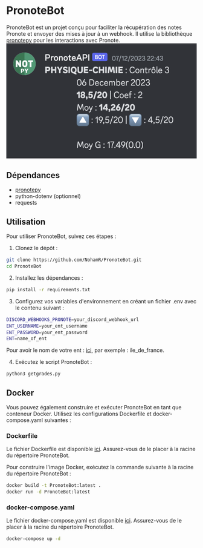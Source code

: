 # PronoteBot

PronoteBot est un projet conçu pour faciliter la récupération des notes Pronote et envoyer des mises à jour à un webhook. Il utilise la bibliothèque [pronotepy](https://github.com/bain3/pronotepy) pour les interactions avec Pronote.
![exemple.png](exemple.png)

## Dépendances

 - [pronotepy](https://github.com/bain3/pronotepy)
 - python-dotenv (optionnel)
 - requests

## Utilisation

Pour utiliser PronoteBot, suivez ces étapes :

1. Clonez le dépôt :

```bash
git clone https://github.com/NohamR/PronoteBot.git
cd PronoteBot
```

2. Installez les dépendances :

```bash
pip install -r requirements.txt
```


3. Configurez vos variables d'environnement en créant un fichier .env avec le contenu suivant :
    
```bash
DISCORD_WEBHOOKS_PRONOTE=your_discord_webhook_url
ENT_USERNAME=your_ent_username
ENT_PASSWORD=your_ent_password
ENT=name_of_ent 
```

Pour avoir le nom de votre ent : [ici](https://pronotepy.readthedocs.io/en/stable/api/ent.html), par exemple : ile_de_france.

4. Exécutez le script PronoteBot :
    
```bash
python3 getgrades.py
```


## Docker

Vous pouvez également construire et exécuter PronoteBot en tant que conteneur Docker. Utilisez les configurations Dockerfile et docker-compose.yaml suivantes :

### Dockerfile

Le fichier Dockerfile est disponible [ici](Dockerfile). Assurez-vous de le placer à la racine du répertoire PronoteBot.

Pour construire l'image Docker, exécutez la commande suivante à la racine du répertoire PronoteBot :

```bash
docker build -t PronoteBot:latest .
docker run -d PronoteBot:latest
```

### docker-compose.yaml

Le fichier docker-compose.yaml  est disponible [ici](docker-compose.yaml). Assurez-vous de le placer à la racine du répertoire PronoteBot.

```bash
docker-compose up -d
```